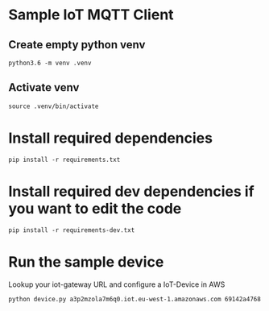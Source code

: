 # Sample IoT MQTT Client

## Create empty python venv
```
python3.6 -m venv .venv
```

## Activate venv
```
source .venv/bin/activate
```

# Install required dependencies
```
pip install -r requirements.txt
```

# Install required dev dependencies if you want to edit the code
```
pip install -r requirements-dev.txt
```

# Run the sample device

Lookup your iot-gateway URL and configure a IoT-Device in AWS
```
python device.py a3p2mzola7m6q0.iot.eu-west-1.amazonaws.com 69142a4768
```